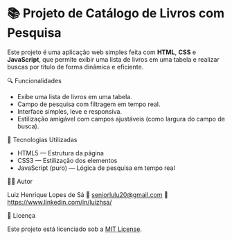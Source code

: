 # 📚 Projeto de Catálogo de Livros com Pesquisa

Este projeto é uma aplicação web simples feita com **HTML**, **CSS** e **JavaScript**, que permite exibir uma lista de livros em uma tabela e realizar buscas por título de forma dinâmica e eficiente.

🔍 Funcionalidades

- Exibe uma lista de livros em uma tabela.
- Campo de pesquisa com filtragem em tempo real.
- Interface simples, leve e responsiva.
- Estilização amigável com campos ajustáveis (como largura do campo de busca).

🚀 Tecnologias Utilizadas

- HTML5 — Estrutura da página
- CSS3 — Estilização dos elementos
- JavaScript (puro) — Lógica de pesquisa em tempo real


👨‍💻 Autor

Luiz Henrique Lopes de Sá
📧 seniorlulu20@gmail.com
🔗 https://www.linkedin.com/in/luizhsa/




📄 Licença

Este projeto está licenciado sob a [MIT License](LICENSE).


